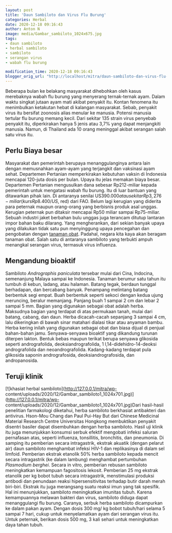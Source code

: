 ```yaml
---
layout: post
title: 'Daun Sambiloto dan Virus Flu Burung'
categories: Herbal
date: 2020-12-18 09:16:43
author: Anton N
image: media/Gambar_sambiloto_1024x675.jpg
tags:
- daun sambiloto
- herbal sambiloto
- sambiloto
- serangan virus
- wabah flu burung

modification_time: 2020-12-18 09:16:43
blogger_orig_url: "http://localhost/mitra/daun-sambiloto-dan-virus-flu-burung.html"
---
```


Beberapa bulan ke belakang masyarakat dihebohkan oleh kasus merebaknya wabah
flu burung yang menyerang ternak-ternak ayam. Dalam waktu singkat jutaan ayam
mati akibat penyakit itu. Kontan fenomena itu menimbulkan ketakutan hebat di
kalangan masyarakat. Sebab, penyakit virus itu bersifat zoonosis alias menular
ke manusia. Potensi manusia tertular flu burung memang kecil. Dari sekitar 135
strain virus penyebab penyakit itu, diperkirakan hanya 5 jenis atau 3,7% yang
dapat menjangkiti manusia. Namun, di Thailand ada 10 orang meninggal akibat
serangan salah satu virus itu.

## Perlu Biaya besar

Masyarakat dan pemerintah berupaya menanggulanginya antara lain dengan
memusnahkan ayam-ayam yang terjangkit dan vaksinasi ayam sehat. Departemen
Pertanian memperkirakan kebutuhan vaksin di Indonesia mencapai 120-juta dosis
per bulan. Upaya itu jelas memakan biaya besar. Departemen Pertanian
mengusulkan dana sebesar Rp212-miliar kepada pemerintah untuk mengatasi wabah
flu burung. Itu di luar bantuan yang ditawarkan pihak lain. Di antaranya
senilai US$390.000 atau sekitar Rp3,276-miliar (kurs Rp8.400/ US$, red) dari
FAO. Belum lagi kerugian yang diderita para peternak maupun orang-orang yang
berbisnis produk asal unggas. Kerugian peternak pun ditaksir mencapai Rp50
miliar sampai Rp75-miliar. Sebuah industri jaket berbahan bulu unggas juga
terancam ditutup lantaran impor bahan baku dilarang. Yang mengherankan, dari
sekian banyak upaya yang dilakukan tidak satu pun menyinggung upaya pencegahan
dan pengobatan dengan [tanaman obat](http://127.0.0.1/mitra/kesehatan "tanaman
obat"). Padahal, negara kita kaya akan beragam tanaman obat. Salah satu di
antaranya sambiloto yang terbukti ampuh menangkal serangan virus, termasuk
virus influenza.

## Mengandung bioaktif

Sambiloto _Andrographis paniculata_ tersebar mulai dari Cina, Indocina,
semenanjung Malaya sampai ke Indonesia. Tanaman berumur satu tahun itu tumbuh
di kebun, ladang, atau halaman. Batang tegak, berdaun tunggal berhadapan, dan
bercabang banyak. Penampang melintang batang berbentuk segi empat. Buah
berbentuk seperti sekoci dengan kedua ujung meruncing, beralur memanjang.
Panjang buah 1 sampai 2 cm dan lebar 2 sampai 5 mm. Bagian yang digunakan
sebagai obat adalah herba. Maksudnya bagian yang terdapat di atas permukaan
tanah, mulai dari batang, cabang, dan daun. Herba dicacah-cacah sepanjang 3
sampai 4 cm, lalu dikeringkan di bawah sinar matahari dialasi tikar atau
anyaman bambu. Herba kering inilah yang digunakan sebagai obat dan biasa
dijual di penjual bahan-bahan jamu. Senyawa-senyawa bioaktif yang dikandung
turunan diterpen lakton. Bentuk bebas maupun terikat berupa senyawa glikosida
seperti andrografolida, deoksiandrografolida, 1 l,14-didehidro-14-deoksi
andrografolida dan neoandrografolida. Kadang-kadang terdapat pula glikosida
saponin andrografosida, deoksiandrografosida, dan andropanosida.

## Teruji klinik

[![khasiat herbal sambiloto](http://127.0.0.1/mitra/wp-
content/uploads/2020/12/Gambar_sambiloto1_1024x701.jpg)](http://127.0.0.1/mitra/wp-
content/uploads/2020/12/Gambar_sambiloto1_1024x701.jpg)Dari hasil-hasil
penelitian farmakologi diketahui, herba sambiloto berkhasiat antibakteri dan
antivirus. Hson-Mou Chang dan Paul Pui-Hay But dari Chinese Medicinal Material
Research Centre Universitas Hongkong membuktikan penyakit disentri basiler
dapat disembuhkan dengan herba sambiloto. Hasil uji klinik itu juga
menunjukkan konsumsi serbuk efektif mengobati infeksi saluran pernafasan atas,
seperti influenza, tonsillitis, bronchitis, dan pneumonia. Di samping itu
pemberian secara intragastrik, ekstrak akuatik (dengan pelarut air) daun
sambiloto menghambat infeksi HIV-1 dan replikasinya di dalam sel limfoid.
Pemberian ekstrak etanolik 50% herba sambiloto kepada mencit secara
intragastrik (ke dalam lambung) menghambat pertumbuhan _Plasmodium berghei_.
Secara in vitro, pemberian rebusan sambiloto meningkatkan kemampuan
fagositosis lekosit. Pemberian 25 mg ekstrak etanolik per kg bobot tubuh
secara intragastrik, menstimulasi produksi antibodi dan penundaan reaksi
hipersensitivitas terhadap butir darah merah biri-biri. Ekstrak itu juga
merangsang suatu reaksi imun yang tak spesifik. Hal ini menunjukkan, sambiloto
meningkatkan imunitas tubuh. Karena kemampuannya melawan bakteri dan virus,
sambiloto diduga dapat menanggulangi flu burung. Caranya, serbuk herba
sambiloto dicampurkan ke dalam pakan ayam. Dengan dosis 300 mg/ kg bobot
tubuh/hari selama 5 sampai 7 hari, cukup untuk menyelamatkan ayam dari
serangan virus itu. Untuk peternak, berikan dosis 500 mg, 3 kali sehari untuk
meningkatkan daya tahan tubuh.



